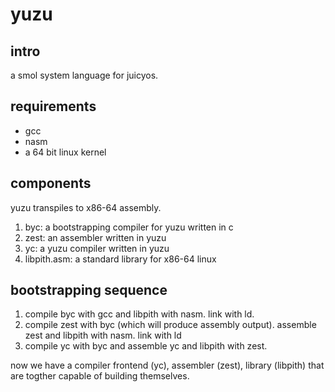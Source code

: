 # yuzu

## intro

a smol system language for juicyos.

## requirements

* gcc
* nasm
* a 64 bit linux kernel

## components

yuzu transpiles to x86-64 assembly.

1. byc: a bootstrapping compiler for yuzu written in c
2. zest: an assembler written in yuzu
3. yc: a yuzu compiler written in yuzu
4. libpith.asm: a standard library for x86-64 linux

## bootstrapping sequence

1. compile byc with gcc and libpith with nasm. link with ld.
2. compile zest with byc (which will produce assembly output). assemble zest and libpith with nasm. link with ld
3. compile yc with byc and assemble yc and libpith with zest.

now we have a compiler frontend (yc), assembler (zest), library (libpith) that are togther capable of building themselves.

